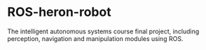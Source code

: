 # ROS-heron-robot
The intelligent autonomous systems course final project, including perception, navigation and manipulation modules using ROS.
